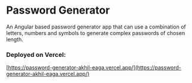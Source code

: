 # Password Generator

An Angular based password generator app that can use a combination of letters, numbers and symbols to generate complex passwords of chosen length.

### Deployed on Vercel:
[https://password-generator-akhil-eaga.vercel.app/](https://password-generator-akhil-eaga.vercel.app/)